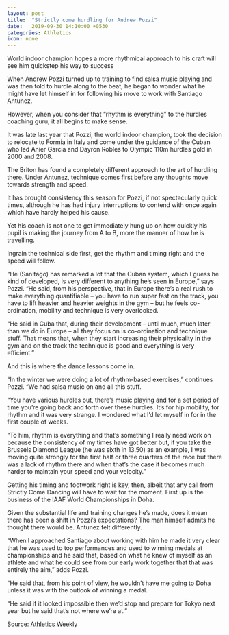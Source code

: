 ```yaml
---
layout: post
title:  "Strictly come hurdling for Andrew Pozzi"
date:   2019-09-30 14:10:00 +0530
categories: Athletics
icon: none
---
```

World indoor champion hopes a more rhythmical approach to his craft will see him quickstep his way to success

When Andrew Pozzi turned up to training to find salsa music playing and was then told to hurdle along to the beat, he began to wonder what he might have let himself in for following his move to work with Santiago Antunez.

However, when you consider that “rhythm is everything” to the hurdles coaching guru, it all begins to make sense.

It was late last year that Pozzi, the world indoor champion, took the decision to relocate to Formia in Italy and come under the guidance of the Cuban who led Anier Garcia and Dayron Robles to Olympic 110m hurdles gold in 2000 and 2008.

The Briton has found a completely different approach to the art of hurdling there. Under Antunez, technique comes first before any thoughts move towards strength and speed.

It has brought consistency this season for Pozzi, if not spectacularly quick times, although he has had injury interruptions to contend with once again which have hardly helped his cause.

Yet his coach is not one to get immediately hung up on how quickly his pupil is making the journey from A to B, more the manner of how he is travelling.

Ingrain the technical side first, get the rhythm and timing right and the speed will follow.

“He (Sanitago) has remarked a lot that the Cuban system, which I guess he kind of developed, is very different to anything he’s seen in Europe,” says Pozzi. “He said, from his perspective, that in Europe there’s a real rush to make everything quantifiable – you have to run super fast on the track, you have to lift heavier and heavier weights in the gym – but he feels co-ordination, mobility and technique is very overlooked.

“He said in Cuba that, during their development – until much, much later than we do in Europe – all they focus on is co-ordination and technique stuff. That means that, when they start increasing their physicality in the gym and on the track the technique is good and everything is very efficient.”

And this is where the dance lessons come in.

“In the winter we were doing a lot of rhythm-based exercises,” continues Pozzi. “We had salsa music on and all this stuff.

“You have various hurdles out, there’s music playing and for a set period of time you’re going back and forth over these hurdles. It’s for hip mobility, for rhythm and it was very strange. I wondered what I’d let myself in for in the first couple of weeks.

“To him, rhythm is everything and that’s something I really need work on because the consistency of my times have got better but, if you take the Brussels Diamond League (he was sixth in 13.50) as an example, I was moving quite strongly for the first half or three quarters of the race but there was a lack of rhythm there and when that’s the case it becomes much harder to maintain your speed and your velocity.”

Getting his timing and footwork right is key, then, albeit that any call from Strictly Come Dancing will have to wait for the moment. First up is the business of the IAAF World Championships in Doha.

Given the substantial life and training changes he’s made, does it mean there has been a shift in Pozzi’s expectations? The man himself admits he thought there would be. Antunez felt differently.

“When I approached Santiago about working with him he made it very clear that he was used to top performances and used to winning medals at championships and he said that, based on what he knew of myself as an athlete and what he could see from our early work together that that was entirely the aim,” adds Pozzi.

“He said that, from his point of view, he wouldn’t have me going to Doha unless it was with the outlook of winning a medal.

“He said if it looked impossible then we’d stop and prepare for Tokyo next year but he said that’s not where we’re at.”

Source: [Athletics Weekly](https://www.athleticsweekly.com/featured/strictly-come-hurdling-for-andrew-pozzi-1039925378/)
